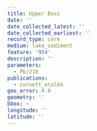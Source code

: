 ```yaml
---
title: Upper Bass
date: ''
date_collected_latest: ''
date_collected_earliest: ''
record_type: core
medium: lake_sediment
feature: '954'
description: ''
parameters:
  - Pb/210
publications:
  - cornett_etal84
geo_error: 0.0
geometry: ''
bbox: ~
longitude: ''
latitude: ''
---
```

